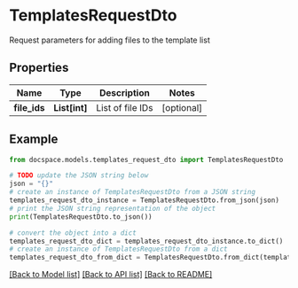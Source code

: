 # TemplatesRequestDto

Request parameters for adding files to the template list

## Properties

Name | Type | Description | Notes
------------ | ------------- | ------------- | -------------
**file_ids** | **List[int]** | List of file IDs | [optional] 

## Example

```python
from docspace.models.templates_request_dto import TemplatesRequestDto

# TODO update the JSON string below
json = "{}"
# create an instance of TemplatesRequestDto from a JSON string
templates_request_dto_instance = TemplatesRequestDto.from_json(json)
# print the JSON string representation of the object
print(TemplatesRequestDto.to_json())

# convert the object into a dict
templates_request_dto_dict = templates_request_dto_instance.to_dict()
# create an instance of TemplatesRequestDto from a dict
templates_request_dto_from_dict = TemplatesRequestDto.from_dict(templates_request_dto_dict)
```
[[Back to Model list]](../README.md#documentation-for-models) [[Back to API list]](../README.md#documentation-for-api-endpoints) [[Back to README]](../README.md)


